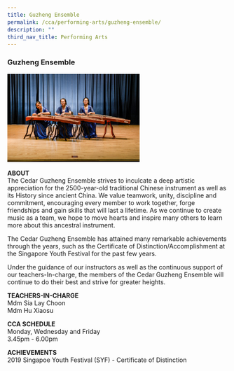 ```yaml
---
title: Guzheng Ensemble
permalink: /cca/performing-arts/guzheng-ensemble/
description: ""
third_nav_title: Performing Arts
---
```

### Guzheng Ensemble

<img src="/images/pa2.png" style="width:60%">

**ABOUT**  <br>
The Cedar Guzheng Ensemble strives to inculcate a deep artistic appreciation for the 2500-year-old traditional Chinese instrument as well as its History since ancient China. We value teamwork, unity, discipline and commitment, encouraging every member to work together, forge friendships and gain skills that will last a lifetime. As we continue to create music as a team, we hope to move hearts and inspire many others to learn more about this ancestral instrument.

  

The Cedar Guzheng Ensemble has attained many remarkable achievements through the years, such as the Certificate of Distinction/Accomplishment at the Singapore Youth Festival for the past few years. 
  

Under the guidance of our instructors as well as the continuous support of our teachers-In-charge, the members of the Cedar Guzheng Ensemble will continue to do their best and strive for greater heights.

  
**TEACHERS-IN-CHARGE**  
Mdm Sia Lay Choon  
Mdm Hu Xiaosu  
  
**CCA SCHEDULE**  
Monday, Wednesday and Friday  
3.45pm - 6.00pm  
  
**ACHIEVEMENTS**
<br>2019 Singapoe Youth Festival (SYF) - Certificate of Distinction